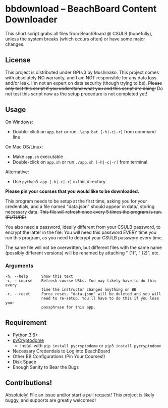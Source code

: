 #   bbdownload – BeachBoard Content Downloader
This short script grabs all files from BeachBoard @ CSULB (hopefully),
unless the system breaks (which occurs often) or have some major changes.

##  License
This project is distributed under GPLv3 by Mushinako. This project comes
with absolutely NO warranty, and I am NOT responsible for any data loss
and/or leak. I'm not an expert on data security (though trying to be).
~~Please only test this script if you understand what you and this script
are doing!~~ Do not test this script now as the setup procedure is not
completed yet!

##  Usage
On Windows:
- Double-click on `app.bat` or run `.\app.bat [-h|-c|-r]` from command line

On Mac OS/Linux:
- Make `app.sh` executable
- Double-click on `app.sh` or run `./app.sh [-h|-c|-r]` from terminal

Alternative:
- Use `python3 app [-h|-c|-r]` in this directory

**Please pin your courses that you would like to be downloaded.**

This program needs to be setup at the first time, asking you for your
credentials, and a file named "data.json" should appear in data/, storing
necessary data. ~~This file will refresh once every 5 times the program is
run. (FUTURE)~~

You also need a password, ideally different from your CSULB password, to
encrypt the latter in the file. You will need this password EVERY time you
run this program, as you need to decrypt your CSULB password every time.

The same file will not be overwritten, but different files with the same
name (possibly different versions) will be renamed by attaching " (1)",
" (2)", etc.

### Arguments
```
-h, --help      Show this text
-c, --course    Refresh course URLs. You may likely have to do this every
                time the instructor changes anything on BB
-r, --reset     Force reset. "data.json" will be deleted and you will
                need to re-setup. You'll have to do this if you lose your
                passphrase for this app.
```

##  Requirement
* Python 3.6+
* [pyCryptodome](https://www.pycryptodome.org/en/latest/index.html)
    * Install with `pip install pycryptodome` or `pip3 install pycryptodome`
* Necessary Credentials to Log into BeachBoard
* Other BB Configurations (Pin Your Courses!)
* Disk Space
* Enough Sanity to Bear the Bugs

##  Contributions!
Absolutely! File an issue and/or start a pull request! This project is likely
buggy, and supports are greatly welcomed!
